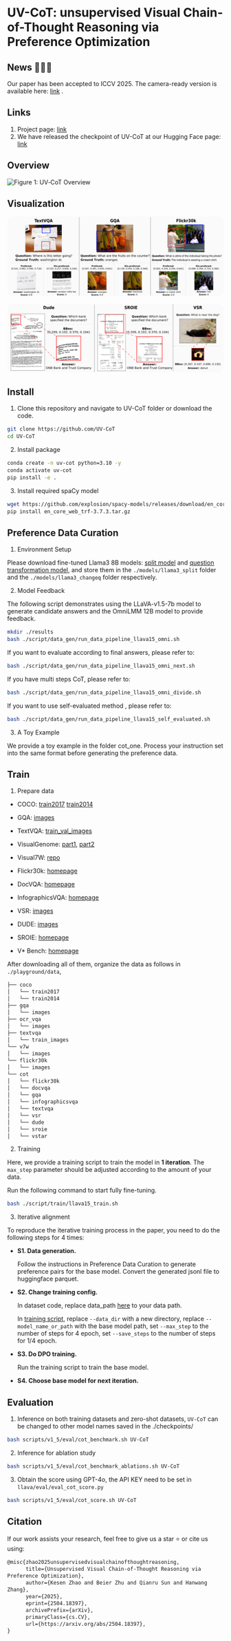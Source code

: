 # UV-CoT: unsupervised Visual Chain-of-Thought Reasoning via Preference Optimization
## News 🎉🎉🎉
Our paper has been accepted to ICCV 2025. The camera-ready version is available here: [link](https://arxiv.org/abs/2504.18397)
.
## Links
1. Project page: [link](https://kesenzhao.github.io/my_project/projects/UV-CoT.html
)
2. We have released the checkpoint of UV-CoT at our Hugging Face page: [link](https://huggingface.co/kesenZhaoNTU/UV-CoT)

## Overview

![Figure 1: UV‑CoT Overview](./images/fig1.svg) 


## Visualization

 ![fig5_v1.2.pdf](./images/fig5_v1.2.svg) 

 ![fig6_v1.2.pdf](./images/fig6_v1.2.svg) 


## Install

1. Clone this repository and navigate to UV-CoT folder or download the code.
```bash
git clone https://github.com/UV-CoT
cd UV-CoT
```

2. Install package
```bash
conda create -n uv-cot python=3.10 -y
conda activate uv-cot
pip install -e .
```
3. Install required spaCy model
```bash
wget https://github.com/explosion/spacy-models/releases/download/en_core_web_trf-3.7.3/en_core_web_trf-3.7.3.tar.gz
pip install en_core_web_trf-3.7.3.tar.gz
```




## Preference Data Curation
1. Environment Setup

Please download fine-tuned Llama3 8B models: [split model](https://thunlp.oss-cn-qingdao.aliyuncs.com/rlaifv_llama3_split_model.tar.gz) and [question transformation model](https://thunlp.oss-cn-qingdao.aliyuncs.com/rlaifv_llama3_changeq_model.tar.gz), and store them in the `./models/llama3_split` folder and the `./models/llama3_changeq` folder respectively.

2. Model Feedback

The following script demonstrates using the LLaVA-v1.5-7b model to generate candidate answers and the OmniLMM 12B model to provide feedback.

```bash
mkdir ./results
bash ./script/data_gen/run_data_pipeline_llava15_omni.sh
```

If you want to evaluate according to final answers, please refer to:

```bash
bash ./script/data_gen/run_data_pipeline_llava15_omni_next.sh
```

If you have multi steps CoT, please refer to:

```bash
bash ./script/data_gen/run_data_pipeline_llava15_omni_divide.sh
```

If you want to use self-evaluated method , please refer to:

```bash
bash ./script/data_gen/run_data_pipeline_llava15_self_evaluated.sh
```

3. A Toy Example

We provide a toy example in the folder cot_one. Process your instruction set into the same format before generating the preference data.



## Train

1. Prepare data


- COCO: [train2017](http://images.cocodataset.org/zips/train2017.zip) [train2014](http://images.cocodataset.org/zips/train2014.zip)

- GQA: [images](https://downloads.cs.stanford.edu/nlp/data/gqa/images.zip)

- TextVQA: [train_val_images](https://dl.fbaipublicfiles.com/textvqa/images/train_val_images.zip)

- VisualGenome: [part1](https://cs.stanford.edu/people/rak248/VG_100K_2/images.zip), [part2](https://cs.stanford.edu/people/rak248/VG_100K_2/images2.zip)

- Visual7W: [repo](https://github.com/yukezhu/visual7w-toolkit)

- Flickr30k: [homepage](https://shannon.cs.illinois.edu/DenotationGraph/)

- DocVQA: [homepage](https://www.docvqa.org/datasets/docvqa)

- InfographicsVQA: [homepage](https://www.docvqa.org/datasets/infographicvqa)

- VSR: [images](https://www.dropbox.com/s/0s3bj25s62crjh2/vsr_images.zip?dl=0)

- DUDE: [images](https://huggingface.co/datasets/jordyvl/DUDE_loader/blob/main/data/DUDE_train-val-test_binaries.tar.gz)

- SROIE: [homepage](https://rrc.cvc.uab.es/?ch=13&com=downloads)

- V* Bench: [homepage](https://huggingface.co/datasets/craigwu/vstar_bench)

  

After downloading all of them, organize the data as follows in `./playground/data`,

```
├── coco
│   └── train2017
│   └── train2014
├── gqa
│   └── images
├── ocr_vqa
│   └── images
├── textvqa
│   └── train_images
└── v7w
│   └── images
└── flickr30k
│   └── images
└── cot
│   └── flickr30k
│   └── docvqa
│   └── gqa
│   └── infographicsvqa
│   └── textvqa
│   └── vsr
│   └── dude
│   └── sroie
│   └── vstar
```

2. Training

Here, we provide a training script to train the model in **1 iteration**. The `max_step` parameter should be adjusted according to the amount of your data.

Run the following command to start fully fine-tuning.

```bash
bash ./script/train/llava15_train.sh
```



3. Iterative alignment

To reproduce the iterative training process in the paper, you need to do the following steps for 4 times:
- **S1. Data generation.**

  Follow the instructions in Preference Data Curation to generate preference pairs for the base model. Convert the generated jsonl file to huggingface parquet.
- **S2. Change training config.**

  In dataset code, replace data_path [here](muffin/data/datasets.py#L38) to your data path.

  In [training script](script/train/llava15_train.sh), replace `--data_dir` with a new directory, replace `--model_name_or_path` with the base model path, set `--max_step` to the number of steps for 4 epoch, set `--save_steps` to the number of steps for 1/4 epoch.
- **S3. Do DPO training.**

  Run the training script to train the base model.
- **S4. Choose base model for next iteration.**

  

## Evaluation

1. Inference on both training datasets and zero-shot datasets, `UV-CoT` can be changed to other model names saved in the ./checkpoints/

```bash
bash scripts/v1_5/eval/cot_benchmark.sh UV-CoT
```

2. Inference for ablation study

```bash
bash scripts/v1_5/eval/cot_benchmark_ablations.sh UV-CoT
```

3. Obtain the score using GPT-4o, the API KEY need to be set in `llava/eval/eval_cot_score.py`

```bash
bash scripts/v1_5/eval/cot_score.sh UV-CoT
```




## Citation

If our work assists your research, feel free to give us a star ⭐ or cite us using:

```
@misc{zhao2025unsupervisedvisualchainofthoughtreasoning,
      title={Unsupervised Visual Chain-of-Thought Reasoning via Preference Optimization}, 
      author={Kesen Zhao and Beier Zhu and Qianru Sun and Hanwang Zhang},
      year={2025},
      eprint={2504.18397},
      archivePrefix={arXiv},
      primaryClass={cs.CV},
      url={https://arxiv.org/abs/2504.18397}, 
}
```

## 
